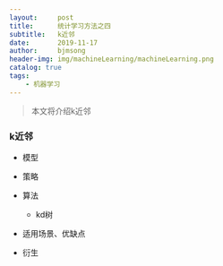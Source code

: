 ```yaml
---
layout:     post
title:      统计学习方法之四
subtitle:   k近邻
date:       2019-11-17
author:     bjmsong
header-img: img/machineLearning/machineLearning.png
catalog: true
tags:
    - 机器学习
---
```

>本文将介绍k近邻



### k近邻

- 模型

- 策略

- 算法

  - kd树


- 适用场景、优缺点

- 衍生

  

